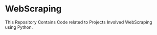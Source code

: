 # WebScraping
This Repository Contains Code related to Projects Involved WebScraping using Python. 
